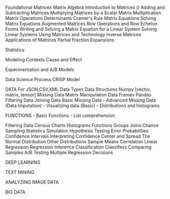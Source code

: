 

Foundational
Matrices
  Matrix Algebra
    Introduction to Matrices ()
    Adding and Subtracting Matrices
    Multiplying Matrices by a Scalar
    Matrix Multiplication
    Matrix Operations
    Determinants
    Cramer's Rule
  Matrix Equations
    Solving Matrix Equations
    Augmented Matrices
    Row Operations and Row Echelon Forms
    Writing and Solving a Matrix Equation for a Linear System
    Solving Linear Systems Using Matrices and Technology
    Inverse Matrices
    Applications of Matrices
    Partial Fraction Expansions

Statistics


Modeling Contexts
  Cause and Effect
  
  Experimentation and A/B Models

Data Science Process
  CRISP Model



DATA For
JSON,CSV,XML
Data Types
Data Structures
Numpy [vector, matrix, tensor]
Missing Data
Matrix Manipulation
Data Frames Pandas
Filtering Data
Joining Data
Basic Missing Data
    - Advanced Missing Data (Data Imputation)
    - Visualizing data (Basic)
	- Distributions and histograms



FUNCTIONS
	- Basic Functions
	- List comprehension


Filtering Data
Census
Charts
Histograms
Functions
Groups
Joins
Chance
Sampling
Statistics
Simulation
Hypothesis Testing
Error Probabilities
Confidence Intervals
Interpreting Confidence
Center and Spread
The Normal Distribution
Other Distributions
Sample Means
Correlation
Linear Regression
Regression Inference
Classification
Classifiers
Comparing Samples
A/B Testing
Multiple Regression
Decisions


DEEP LEARNING


TEXT MINING


ANALYZING IMAGE DATA


BIG DATA
